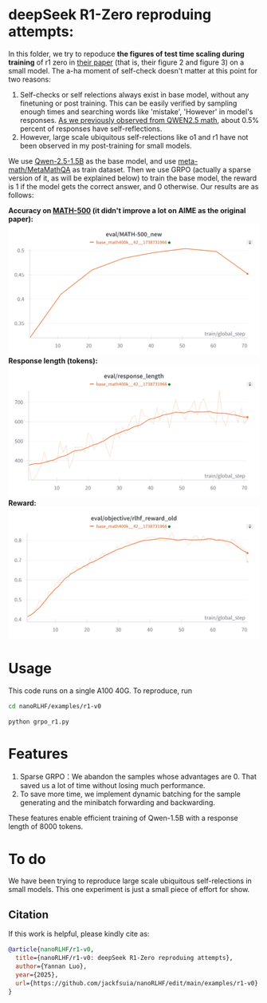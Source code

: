 # deepSeek R1-Zero reproduing attempts:

In this folder, we try to repoduce **the figures of test time scaling during training** of r1 zero in [their paper](https://arxiv.org/abs/2501.12948) (that is, their figure 2 and figure 3) on a small model. The a-ha moment of self-check doesn't matter at this point for two reasons:
1. Self-checks or self relections always exist in base model, without any finetuning or post training. This can be easily verified by sampling enough times and searching words like 'mistake', 'However' in model's responses. [As we previously observed from QWEN2.5 math](https://zhuanlan.zhihu.com/p/3477379830), about 0.5% percent of responses have self-reflections.
2. However, large scale ubiquitous self-relections like o1 and r1 have not been observed in my post-training for small models.  

We use [Qwen-2.5-1.5B](https://huggingface.co/Qwen/Qwen2.5-1.5B) as the base model, and use [meta-math/MetaMathQA](https://huggingface.co/datasets/meta-math/MetaMathQA) as train dataset. Then we use GRPO (actually a sparse version of it, as will be explained below) to train the base model, the reward is 1 if the model gets the correct answer, and 0 otherwise. Our results are as follows:

**Accuracy on [MATH-500](https://huggingface.co/datasets/HuggingFaceH4/MATH-500) (it didn't improve a lot on AIME as the original paper):**
![MATH-500](math500.png)
**Response length (tokens):**
![response len](len.png)
**Reward:**
![reward](rewar.png)

# Usage
This code runs on a single A100 40G. To reproduce, run
```bash
cd nanoRLHF/examples/r1-v0
```
```python
python grpo_r1.py
```
# Features
1. Sparse GRPO：We abandon the samples whose advantages are 0. That saved us a lot of time without losing much performance.
2. To save more time, we implement dynamic batching for the sample generating and the minibatch forwarding and backwarding.
  
These features enable efficient training of Qwen-1.5B with a response length of 8000 tokens.

# To do
 We have been trying to reproduce large scale ubiquitous self-relections in small models. This one experiment is just a small piece of effort for show.
## Citation

If this work is helpful, please kindly cite as:

```bibtex
@article{nanoRLHF/r1-v0,
  title={nanoRLHF/r1-v0: deepSeek R1-Zero reproduing attempts}, 
  author={Yannan Luo},
  year={2025},
  url={https://github.com/jackfsuia/nanoRLHF/edit/main/examples/r1-v0}
}
```

